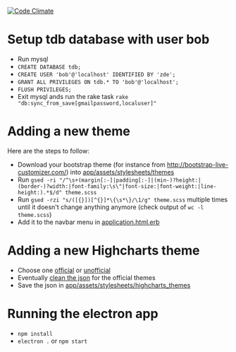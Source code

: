 [![Code Climate](https://codeclimate.com/github/bobar/tdfb.png)](https://codeclimate.com/github/bobar/tdfb)

# Setup tdb database with user bob

* Run mysql
* `CREATE DATABASE tdb;`
* `CREATE USER 'bob'@'localhost' IDENTIFIED BY 'zde';`
* `GRANT ALL PRIVILEGES ON tdb.* TO 'bob'@'localhost';`
* `FLUSH PRIVILEGES;`
* Exit mysql ands run the rake task `rake "db:sync_from_save[gmailpassword,localuser]"`

# Adding a new theme

Here are the steps to follow:
* Download your bootstrap theme (for instance from http://bootstrap-live-customizer.com/) into [app/assets/stylesheets/themes](https://github.com/bobar/tdfb/tree/master/app/assets/stylesheets/themes)
* Run `gsed -ri "/^\s+(margin[:-]|padding[:-]|(min-)?height:|(border-)?width:|font-family:\s\"|font-size:|font-weight:|line-height:).*$/d" theme.scss`
* Run `gsed -rzi "s/([{}])[^{}]*\{\s*\}/\1/g" theme.scss` multiple times until it doesn't change anything anymore (check output of `wc -l theme.scss`)
* Add it to the navbar menu in [application.html.erb](https://github.com/bobar/tdfb/blob/master/app/views/layouts/application.html.erb)

# Adding a new Highcharts theme
* Choose one [official](https://github.com/highcharts/highcharts/tree/master/js/themes) or [unofficial](http://jkunst.com/highcharts-themes-collection)
* Eventually [clean the json](http://www.jsoneditoronline.org/) for the official themes
* Save the json in [app/assets/stylesheets/highcharts_themes](https://github.com/bobar/tdfb/tree/master/app/assets/stylesheets/highcharts_themes)

# Running the electron app
- `npm install`
- `electron .` or `npm start`
